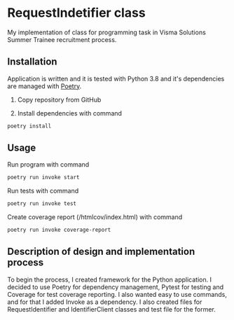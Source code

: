 # RequestIndetifier class
My implementation of class for programming task in Visma Solutions Summer Trainee recruitment process.

## Installation

Application is written and it is tested with Python 3.8 and it's dependencies are managed with [Poetry](https://python-poetry.org/). 

1. Copy repository from GitHub

2. Install dependencies with command
```bash
poetry install
```

## Usage

Run program with command
```bash
poetry run invoke start
```

Run tests with command
```bash
poetry run invoke test
```

Create coverage report (/htmlcov/index.html) with command
```bash
poetry run invoke coverage-report
```

## Description of design and implementation process

To begin the process, I created framework for the Python application. I decided to use Poetry for dependency management, Pytest for testing and Coverage for test coverage reporting. I also wanted easy to use commands, and for that I added Invoke as a dependency. I also created files for RequestIdentifier and IdentifierClient classes and test file for the former.
